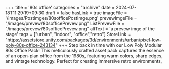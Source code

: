 +++
title = '80s office'
categories = "archive"
date = 2024-07-18T11:29:19+09:30
draft = false
hasLink = true
imageFile = '/images/Postimges/80sofficePostImge.png'
prevewImgeFile = "/images/prevew/80sofficePrevew.png"
ListPrevewFile = "/images/prevew/80sofficePrevew.png"
altText = 'a prevew imge of the stage'
tags = ["urban", "indoor", "office","retro"]
StoreLink = "https://assetstore.unity.com/packages/3d/environments/urban/pixel-low-poly-80s-office-243134"
+++
Step back in time with our Low Poly Modular 80s Office Pack! This meticulously crafted asset pack captures the essence of an open-plan office from the 1980s, featuring warm colors, sharp edges, and vintage technology. Perfect for creating immersive retro environments,